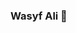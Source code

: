 ### Wasyf Ali 👋

<!--
**WasyfAli/WasyfAli** is a ✨ _special_ ✨ repository because its `README.md` (this file) appears on your GitHub profile.

Here are some ideas to get you started:

- 🔭 Currently Working On FullStack development with MERN stack ...
- 🌱 I’m currently learning ...
- 👯 I’m looking to collaborate on ...
- 🤔 I’m looking for help with ...
- 💬 Ask me about ...
- 📫 How to reach me: Instagram
- 😄 Pronouns: ...
- ⚡ Fun fact: ...
-->
